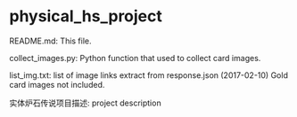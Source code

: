 # physical_hs_project

README.md: This file.

collect_images.py: Python function that used to collect card images.

list_img.txt: list of image links extract from response.json (2017-02-10) Gold card images not included.

实体炉石传说项目描述: project description
